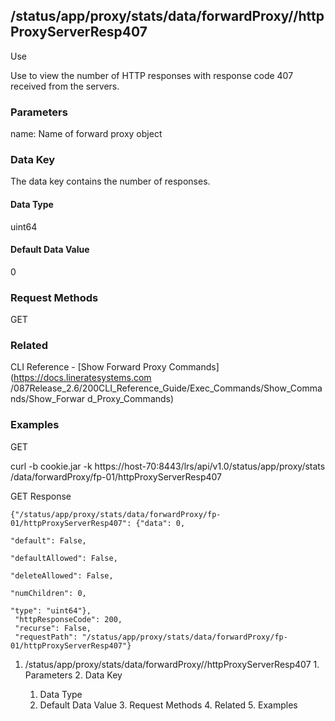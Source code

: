 ## /status/app/proxy/stats/data/forwardProxy/<name>/httpProxyServerResp407

Use

Use to view the number of HTTP responses with response code 407 received from
the servers.

### Parameters

name: Name of forward proxy object

### Data Key

The data key contains the number of responses.

#### Data Type

uint64

#### Default Data Value

0

### Request Methods

GET

### Related

CLI Reference - [Show Forward Proxy Commands](https://docs.lineratesystems.com
/087Release_2.6/200CLI_Reference_Guide/Exec_Commands/Show_Commands/Show_Forwar
d_Proxy_Commands)

### Examples

GET

curl -b cookie.jar -k https://host-70:8443/lrs/api/v1.0/status/app/proxy/stats
/data/forwardProxy/fp-01/httpProxyServerResp407

GET Response

    
    {"/status/app/proxy/stats/data/forwardProxy/fp-01/httpProxyServerResp407": {"data": 0,
                                                                                 "default": False,
                                                                                 "defaultAllowed": False,
                                                                                 "deleteAllowed": False,
                                                                                 "numChildren": 0,
                                                                                 "type": "uint64"},
     "httpResponseCode": 200,
     "recurse": False,
     "requestPath": "/status/app/proxy/stats/data/forwardProxy/fp-01/httpProxyServerResp407"}
    

  1. /status/app/proxy/stats/data/forwardProxy/<name>/httpProxyServerResp407
    1. Parameters
    2. Data Key
      1. Data Type
      2. Default Data Value
    3. Request Methods
    4. Related
    5. Examples

